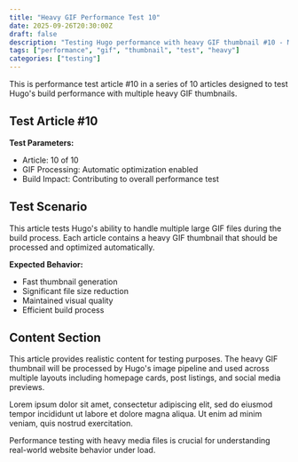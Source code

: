 ```yaml
---
title: "Heavy GIF Performance Test 10"
date: 2025-09-26T20:30:00Z
draft: false
description: "Testing Hugo performance with heavy GIF thumbnail #10 - Multi-MB file test"
tags: ["performance", "gif", "thumbnail", "test", "heavy"]
categories: ["testing"]
---
```


This is performance test article #10 in a series of 10 articles designed to test Hugo's build performance with multiple heavy GIF thumbnails.

## Test Article #10

**Test Parameters:**
- Article: 10 of 10  
- GIF Processing: Automatic optimization enabled
- Build Impact: Contributing to overall performance test

## Test Scenario

This article tests Hugo's ability to handle multiple large GIF files during the build process. Each article contains a heavy GIF thumbnail that should be processed and optimized automatically.

**Expected Behavior:**
- Fast thumbnail generation
- Significant file size reduction  
- Maintained visual quality
- Efficient build process

## Content Section

This article provides realistic content for testing purposes. The heavy GIF thumbnail will be processed by Hugo's image pipeline and used across multiple layouts including homepage cards, post listings, and social media previews.

Lorem ipsum dolor sit amet, consectetur adipiscing elit, sed do eiusmod tempor incididunt ut labore et dolore magna aliqua. Ut enim ad minim veniam, quis nostrud exercitation.

Performance testing with heavy media files is crucial for understanding real-world website behavior under load.
